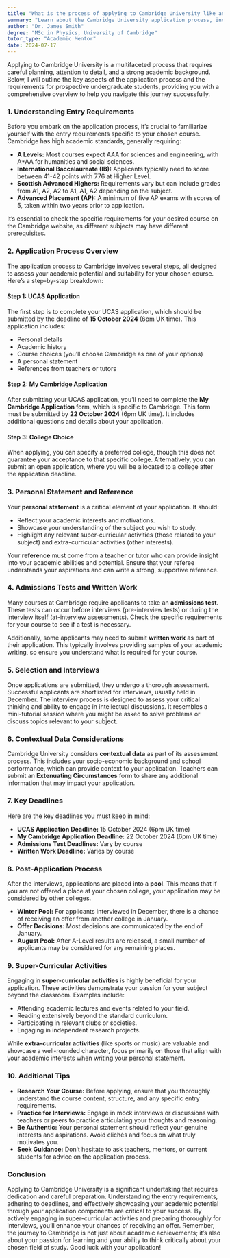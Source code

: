 ```yaml
---
title: "What is the process of applying to Cambridge University like and what are the requirements?"
summary: "Learn about the Cambridge University application process, including key requirements and tips for prospective undergraduate students."
author: "Dr. James Smith"
degree: "MSc in Physics, University of Cambridge"
tutor_type: "Academic Mentor"
date: 2024-07-17
---
```


Applying to Cambridge University is a multifaceted process that requires careful planning, attention to detail, and a strong academic background. Below, I will outline the key aspects of the application process and the requirements for prospective undergraduate students, providing you with a comprehensive overview to help you navigate this journey successfully. 

### 1. Understanding Entry Requirements

Before you embark on the application process, it’s crucial to familiarize yourself with the entry requirements specific to your chosen course. Cambridge has high academic standards, generally requiring:

- **A Levels:** Most courses expect A*A*A for sciences and engineering, with A*AA for humanities and social sciences.
- **International Baccalaureate (IB):** Applicants typically need to score between 41-42 points with 776 at Higher Level.
- **Scottish Advanced Highers:** Requirements vary but can include grades from A1, A2, A2 to A1, A1, A2 depending on the subject.
- **Advanced Placement (AP):** A minimum of five AP exams with scores of 5, taken within two years prior to application.

It’s essential to check the specific requirements for your desired course on the Cambridge website, as different subjects may have different prerequisites.

### 2. Application Process Overview

The application process to Cambridge involves several steps, all designed to assess your academic potential and suitability for your chosen course. Here’s a step-by-step breakdown:

#### Step 1: UCAS Application

The first step is to complete your UCAS application, which should be submitted by the deadline of **15 October 2024** (6pm UK time). This application includes:

- Personal details
- Academic history
- Course choices (you’ll choose Cambridge as one of your options)
- A personal statement
- References from teachers or tutors

#### Step 2: My Cambridge Application

After submitting your UCAS application, you’ll need to complete the **My Cambridge Application** form, which is specific to Cambridge. This form must be submitted by **22 October 2024** (6pm UK time). It includes additional questions and details about your application.

#### Step 3: College Choice

When applying, you can specify a preferred college, though this does not guarantee your acceptance to that specific college. Alternatively, you can submit an open application, where you will be allocated to a college after the application deadline.

### 3. Personal Statement and Reference

Your **personal statement** is a critical element of your application. It should:

- Reflect your academic interests and motivations.
- Showcase your understanding of the subject you wish to study.
- Highlight any relevant super-curricular activities (those related to your subject) and extra-curricular activities (other interests).

Your **reference** must come from a teacher or tutor who can provide insight into your academic abilities and potential. Ensure that your referee understands your aspirations and can write a strong, supportive reference.

### 4. Admissions Tests and Written Work

Many courses at Cambridge require applicants to take an **admissions test**. These tests can occur before interviews (pre-interview tests) or during the interview itself (at-interview assessments). Check the specific requirements for your course to see if a test is necessary.

Additionally, some applicants may need to submit **written work** as part of their application. This typically involves providing samples of your academic writing, so ensure you understand what is required for your course.

### 5. Selection and Interviews

Once applications are submitted, they undergo a thorough assessment. Successful applicants are shortlisted for interviews, usually held in December. The interview process is designed to assess your critical thinking and ability to engage in intellectual discussions. It resembles a mini-tutorial session where you might be asked to solve problems or discuss topics relevant to your subject.

### 6. Contextual Data Considerations

Cambridge University considers **contextual data** as part of its assessment process. This includes your socio-economic background and school performance, which can provide context to your application. Teachers can submit an **Extenuating Circumstances** form to share any additional information that may impact your application.

### 7. Key Deadlines

Here are the key deadlines you must keep in mind:

- **UCAS Application Deadline:** 15 October 2024 (6pm UK time)
- **My Cambridge Application Deadline:** 22 October 2024 (6pm UK time)
- **Admissions Test Deadlines:** Vary by course
- **Written Work Deadline:** Varies by course

### 8. Post-Application Process

After the interviews, applications are placed into a **pool**. This means that if you are not offered a place at your chosen college, your application may be considered by other colleges. 

- **Winter Pool:** For applicants interviewed in December, there is a chance of receiving an offer from another college in January.
- **Offer Decisions:** Most decisions are communicated by the end of January.
- **August Pool:** After A-Level results are released, a small number of applicants may be considered for any remaining places.

### 9. Super-Curricular Activities

Engaging in **super-curricular activities** is highly beneficial for your application. These activities demonstrate your passion for your subject beyond the classroom. Examples include:

- Attending academic lectures and events related to your field.
- Reading extensively beyond the standard curriculum.
- Participating in relevant clubs or societies.
- Engaging in independent research projects.

While **extra-curricular activities** (like sports or music) are valuable and showcase a well-rounded character, focus primarily on those that align with your academic interests when writing your personal statement.

### 10. Additional Tips

- **Research Your Course:** Before applying, ensure that you thoroughly understand the course content, structure, and any specific entry requirements.
- **Practice for Interviews:** Engage in mock interviews or discussions with teachers or peers to practice articulating your thoughts and reasoning.
- **Be Authentic:** Your personal statement should reflect your genuine interests and aspirations. Avoid clichés and focus on what truly motivates you.
- **Seek Guidance:** Don’t hesitate to ask teachers, mentors, or current students for advice on the application process.

### Conclusion

Applying to Cambridge University is a significant undertaking that requires dedication and careful preparation. Understanding the entry requirements, adhering to deadlines, and effectively showcasing your academic potential through your application components are critical to your success. By actively engaging in super-curricular activities and preparing thoroughly for interviews, you’ll enhance your chances of receiving an offer. Remember, the journey to Cambridge is not just about academic achievements; it’s also about your passion for learning and your ability to think critically about your chosen field of study. Good luck with your application!
    